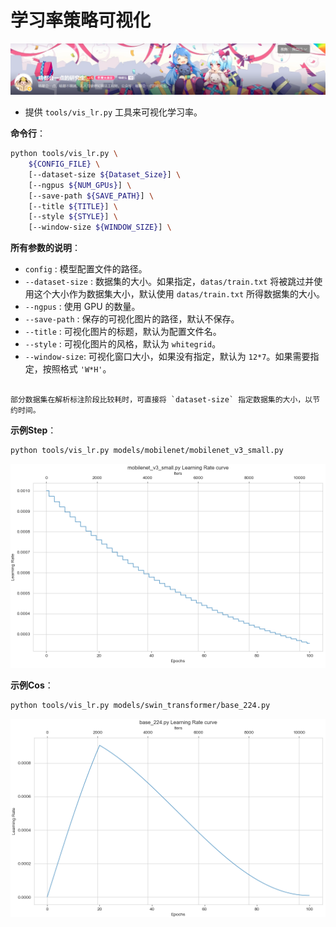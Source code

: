 学习率策略可视化
===========================

[![BILIBILI](https://raw.githubusercontent.com/Fafa-DL/readme-data/main/Bilibili.png)](https://space.bilibili.com/46880349)

- 提供 `tools/vis_lr.py` 工具来可视化学习率。

**命令行**：

```bash
python tools/vis_lr.py \
    ${CONFIG_FILE} \
    [--dataset-size ${Dataset_Size}] \
    [--ngpus ${NUM_GPUs}] \
    [--save-path ${SAVE_PATH}] \
    [--title ${TITLE}] \
    [--style ${STYLE}] \
    [--window-size ${WINDOW_SIZE}] \
```

**所有参数的说明**：

- `config` : 模型配置文件的路径。
- `--dataset-size` : 数据集的大小。如果指定，`datas/train.txt` 将被跳过并使用这个大小作为数据集大小，默认使用 `datas/train.txt` 所得数据集的大小。
- `--ngpus` : 使用 GPU 的数量。
- `--save-path` : 保存的可视化图片的路径，默认不保存。
- `--title` : 可视化图片的标题，默认为配置文件名。
- `--style` : 可视化图片的风格，默认为 `whitegrid`。
- `--window-size`: 可视化窗口大小，如果没有指定，默认为 `12*7`。如果需要指定，按照格式 `'W*H'`。

```{note}

部分数据集在解析标注阶段比较耗时，可直接将 `dataset-size` 指定数据集的大小，以节约时间。
```

**示例Step**：

```bash
python tools/vis_lr.py models/mobilenet/mobilenet_v3_small.py
```
![lr01](https://raw.githubusercontent.com/Fafa-DL/readme-data/main/backbones/lr_mobilenet.png)

**示例Cos**：

```bash
python tools/vis_lr.py models/swin_transformer/base_224.py
```
![lr02](https://raw.githubusercontent.com/Fafa-DL/readme-data/main/backbones/lr_swin.png)